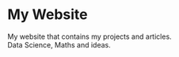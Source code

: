 # My Website
 My website that contains my projects and articles.   
 Data Science, Maths and ideas.
